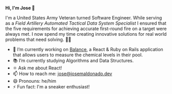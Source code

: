 **Hi, I'm Jose 👋**

I'm a United States Army Veteran turned Software Engineer. While serving as a *Field Artillery Automated Tactical Data System Specialist* I ensured that the five requirements for achieving accurate first-round fire on a target were always met. I now spend my time creating innovative solutions for real world problems that need solving. 👨‍💻

- 🧪 I’m currently working on [Balance](https://nameless-wildwood-41341.herokuapp.com/), a React & Ruby on Rails application that allows users to measure the chemical levels in their pool.
- 📚 I’m currently studying Algorithms and Data Structures.
- ⚛️ Ask me about React!
- 📫 How to reach me: jose@josemaldonado.dev
- 😄 Pronouns: he/him
- ⚡ Fun fact: I'm a sneaker enthusiast!
